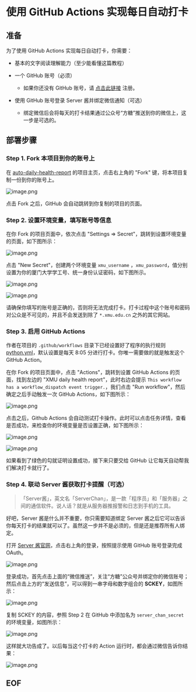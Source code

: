 # 使用 GitHub Actions 实现每日自动打卡

## 准备

为了使用 GitHub Actions 实现每日自动打卡，你需要：

- 基本的文字阅读理解能力（至少能看懂这篇教程）

- 一个 GitHub 账号（必须）
  - 如果你还没有 GitHub 账号，请 [点击此链接](https://github.com/join?source=login) 注册。

- 使用 GitHub 账号登录 Server  酱并绑定微信通知（可选）
  - 绑定微信后会将每天的打卡结果通过公众号“方糖”推送到你的微信上，这一步是可选的。


## 部署步骤

### Step 1. Fork 本项目到你的账号上

在 [auto-daily-health-report](https://github.com/kirainmoe/auto-daily-health-report) 的项目主页，点击右上角的 "Fork" 键，将本项目复制一份到你的账号上。

![image.png](https://i.loli.net/2020/09/11/ZVCk6IDLOv3eSXG.png)

点击 Fork 之后，GitHub 会自动跳转到你复制的项目的页面。

### Step 2. 设置环境变量，填写账号等信息

在你 Fork 的项目页面中，依次点击 "Settings => Secret"，跳转到设置环境变量的页面，如下图所示：

![image.png](https://i.loli.net/2020/09/11/aLQZ75iVsu3EIF9.png)

点击 "New Secret"，创建两个环境变量 `xmu_username` ，`xmu_password`，值分别设置为你的厦门大学学工号、统一身份认证密码，如下图所示。

![image.png](https://i.loli.net/2020/09/11/smhU6nZXy2IWbGO.png)

![image.png](https://i.loli.net/2020/09/11/TEQ8hD9GHxzbdN1.png)

请确保你填写的账号是正确的，否则将无法完成打卡。打卡过程中这个账号和密码对公众是不可见的，并且不会发送到除了 `*.xmu.edu.cn` 之外的其它网站。

### Step 3. 启用 GitHub Actions

作者在项目的 `.github/workflows` 目录下已经设置好了程序的执行规则 [python.yml](https://github.com/kirainmoe/auto-daily-health-report/blob/master/.github/workflows/python.yml)，默认设置是每天 8:05 分进行打卡。你唯一需要做的就是触发这个 GitHub Action。

在你 Fork 的项目页面中，点击 "Actions"，跳转到设置 GitHub Actions 的页面，找到左边的 "XMU daily health report"，此时右边会提示 `This workflow has a workflow_dispatch event trigger.`，我们点击 "Run workflow"，然后确定之后手动触发一次 GitHub Actions，如下图所示：

![image.png](https://i.loli.net/2020/09/11/eEBshC5WoLtdP8w.png)

点击之后，Github Actions 会自动测试打卡操作。此时可以点击任务详情，查看是否成功，来检查你的环境变量是否设置正确，如下图所示：

![image.png](https://i.loli.net/2020/09/11/mjE2zUiPK8CT4Lu.png)

![image.png](https://i.loli.net/2020/09/11/hXLs3NuwPnqxCQ1.png)

如果看到了绿色的勾就证明设置成功，接下来只要交给 GitHub 让它每天自动帮我们解决打卡就行了。

### Step 4. 联动 Server 酱获取打卡提醒（可选）

> 「Server酱」，英文名「ServerChan」，是一款「程序员」和「服务器」之间的通信软件。说人话？就是从服务器推报警和日志到手机的工具。

好吧，Server 酱是什么并不重要，你只需要知道绑定 Server 酱之后它可以告诉你每天打卡的结果就可以了。虽然这一步并不是必须的，但是还是推荐所有人绑定。

打开 [Server 酱官网](http://sc.ftqq.com/)，点击右上角的登录，按照提示使用 GitHub 账号登录完成 OAuth。

![image.png](https://i.loli.net/2020/09/11/pagDeLnJoN1hsTi.png)

登录成功，首先点击上面的“微信推送”，关注“方糖”公众号并绑定你的微信账号；然后点击上方的“发送信息”，可以得到一串字母和数字组合的 **SCKEY**，如图所示：

![image.png](https://i.loli.net/2020/09/11/87OUImxGoMHQeAf.png)

复制 SCKEY 的内容，参照 Step 2 在 GitHub 中添加名为 `server_chan_secret` 的环境变量，如图所示：

![image.png](https://i.loli.net/2020/09/11/ykWcrNe8RqSpzb2.png)

这样就大功告成了。以后每当这个打卡的 Action 运行时，都会通过微信告诉你结果：

![image.png](https://i.loli.net/2020/09/11/yVRK2tzfG943j1b.png)

## EOF
